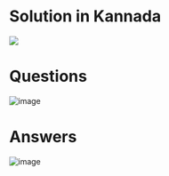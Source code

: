 # Solution in Kannada
[![](https://img.youtube.com/vi/2iVVzhk0IrA/0.jpg)](https://www.youtube.com/watch?v=2iVVzhk0IrA)
# Questions
![image](https://user-images.githubusercontent.com/20998959/153153402-aec75d20-6665-47d5-ba5e-b72ccb25b0fd.png)
# Answers
![image](https://user-images.githubusercontent.com/20998959/153155544-515f99c9-1708-40b7-8300-e5821d896a2e.png)

